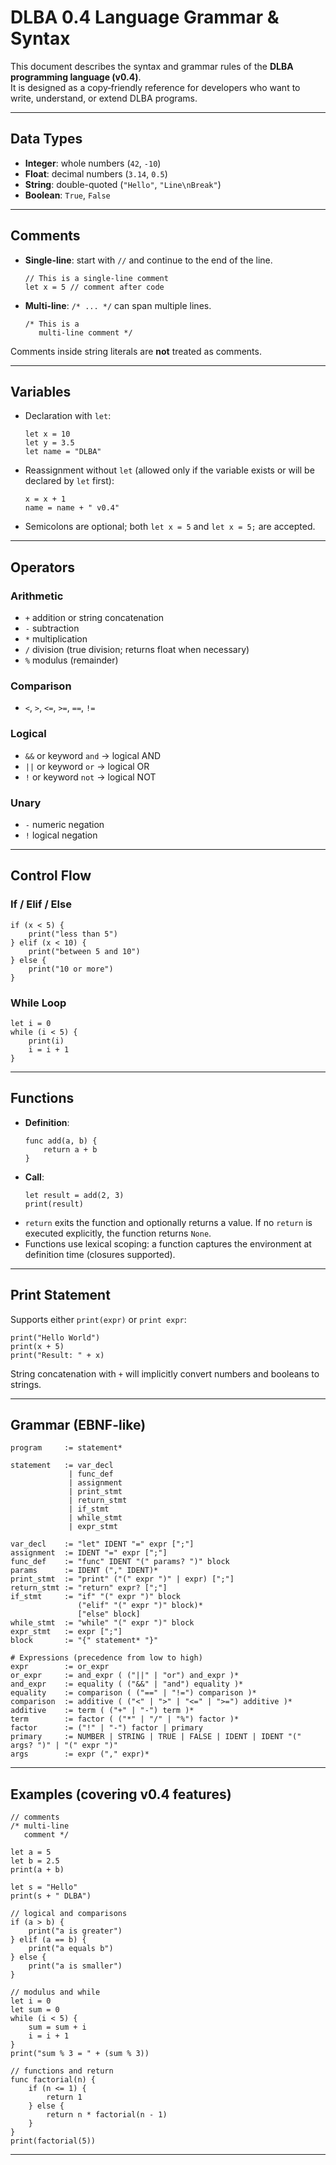 # DLBA 0.4 Language Grammar & Syntax

This document describes the syntax and grammar rules of the **DLBA programming language (v0.4)**.  
It is designed as a copy‑friendly reference for developers who want to write, understand, or extend DLBA programs.

---

## Data Types
- **Integer**: whole numbers (`42`, `-10`)  
- **Float**: decimal numbers (`3.14`, `0.5`)  
- **String**: double-quoted (`"Hello"`, `"Line\nBreak"`)  
- **Boolean**: `True`, `False`

---

## Comments
- **Single-line**: start with `//` and continue to the end of the line.
  ```dlba
  // This is a single-line comment
  let x = 5 // comment after code
  ```
- **Multi-line**: `/* ... */` can span multiple lines.
  ```dlba
  /* This is a
     multi-line comment */
  ```
Comments inside string literals are **not** treated as comments.

---

## Variables
- Declaration with `let`:
  ```dlba
  let x = 10
  let y = 3.5
  let name = "DLBA"
  ```
- Reassignment without `let` (allowed only if the variable exists or will be declared by `let` first):
  ```dlba
  x = x + 1
  name = name + " v0.4"
  ```
- Semicolons are optional; both `let x = 5` and `let x = 5;` are accepted.

---

## Operators
### Arithmetic
- `+` addition or string concatenation
- `-` subtraction
- `*` multiplication
- `/` division (true division; returns float when necessary)
- `%` modulus (remainder)

### Comparison
- `<`, `>`, `<=`, `>=`, `==`, `!=`

### Logical
- `&&` or keyword `and` → logical AND  
- `||` or keyword `or` → logical OR  
- `!` or keyword `not` → logical NOT

### Unary
- `-` numeric negation  
- `!` logical negation

---

## Control Flow
### If / Elif / Else
```dlba
if (x < 5) {
    print("less than 5")
} elif (x < 10) {
    print("between 5 and 10")
} else {
    print("10 or more")
}
```

### While Loop
```dlba
let i = 0
while (i < 5) {
    print(i)
    i = i + 1
}
```

---

## Functions
- **Definition**:
  ```dlba
  func add(a, b) {
      return a + b
  }
  ```
- **Call**:
  ```dlba
  let result = add(2, 3)
  print(result)
  ```
- `return` exits the function and optionally returns a value. If no `return` is executed explicitly, the function returns `None`.
- Functions use lexical scoping: a function captures the environment at definition time (closures supported).

---

## Print Statement
Supports either `print(expr)` or `print expr`:
```dlba
print("Hello World")
print(x + 5)
print("Result: " + x)
```
String concatenation with `+` will implicitly convert numbers and booleans to strings.

---

## Grammar (EBNF-like)
```
program     := statement*

statement   := var_decl
             | func_def
             | assignment
             | print_stmt
             | return_stmt
             | if_stmt
             | while_stmt
             | expr_stmt

var_decl    := "let" IDENT "=" expr [";"]
assignment  := IDENT "=" expr [";"]
func_def    := "func" IDENT "(" params? ")" block
params      := IDENT ("," IDENT)*
print_stmt  := "print" ("(" expr ")" | expr) [";"]
return_stmt := "return" expr? [";"]
if_stmt     := "if" "(" expr ")" block
               ("elif" "(" expr ")" block)*
               ["else" block]
while_stmt  := "while" "(" expr ")" block
expr_stmt   := expr [";"]
block       := "{" statement* "}"

# Expressions (precedence from low to high)
expr        := or_expr
or_expr     := and_expr ( ("||" | "or") and_expr )*
and_expr    := equality ( ("&&" | "and") equality )*
equality    := comparison ( ("==" | "!=") comparison )*
comparison  := additive ( ("<" | ">" | "<=" | ">=") additive )*
additive    := term ( ("+" | "-") term )*
term        := factor ( ("*" | "/" | "%") factor )*
factor      := ("!" | "-") factor | primary
primary     := NUMBER | STRING | TRUE | FALSE | IDENT | IDENT "(" args? ")" | "(" expr ")"
args        := expr ("," expr)*
```

---

## Examples (covering v0.4 features)
```dlba
// comments
/* multi-line
   comment */

let a = 5
let b = 2.5
print(a + b)

let s = "Hello"
print(s + " DLBA")

// logical and comparisons
if (a > b) {
    print("a is greater")
} elif (a == b) {
    print("a equals b")
} else {
    print("a is smaller")
}

// modulus and while
let i = 0
let sum = 0
while (i < 5) {
    sum = sum + i
    i = i + 1
}
print("sum % 3 = " + (sum % 3))

// functions and return
func factorial(n) {
    if (n <= 1) {
        return 1
    } else {
        return n * factorial(n - 1)
    }
}
print(factorial(5))
```

---

